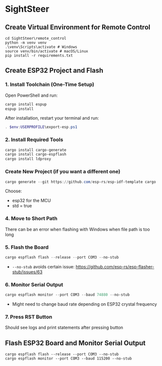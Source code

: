 # SightSteer

## Create Virtual Environment for Remote Control
```
cd SightSteer\remote_control
python -m venv venv
.\venv\Scripts\activate # Windows
source venv/bin/activate # macOS/Linux
pip install -r requirements.txt
```

## Create ESP32 Project and Flash
### 1. Install Toolchain (One-Time Setup)

Open PowerShell and run:

```powershell
cargo install espup
espup install
```

After installation, restart your terminal and run:
```powershell
. $env:USERPROFILE\export-esp.ps1
```

### 2. Install Required Tools
```powershell
cargo install cargo-generate
cargo install cargo-espflash
cargo install ldproxy
```

### Create New Project (if you want a different one)
```powershell
cargo generate --git https://github.com/esp-rs/esp-idf-template cargo
```

Choose:
- esp32 for the MCU
- std = true

### 4. Move to Short Path
There can be an error when flashing with Windows when file path is too long

### 5. Flash the Board
```powershell
cargo espflash flash --release --port COM3 --no-stub
```

- `--no-stub` avoids certain issue: https://github.com/esp-rs/esp-flasher-stub/issues/63

### 6. Monitor Serial Output
```powershell
cargo espflash monitor --port COM3 --baud 74880 --no-stub
```

- Might need to change baud rate depending on ESP32 crystal frequency

### 7. Press RST Button
Should see logs and print statements after pressing button

## Flash ESP32 Board and Monitor Serial Output
```
cargo espflash flash --release --port COM3 --no-stub
cargo espflash monitor --port COM3 --baud 115200 --no-stub
```
